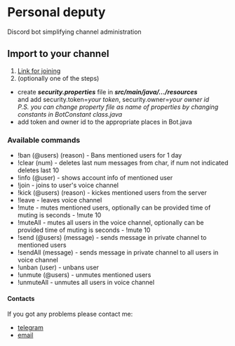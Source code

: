 # Personal deputy
Discord bot simplifying channel administration 

## Import to your channel
1. [Link for joining](https://discord.com/api/oauth2/authorize?client_id=733324010158424124&permissions=8&scope=bot)
2. (optionally one of the steps)
  - create ***security.properties*** file in ***src/main/java/.../resources*** </br>
  and add security.token=*your token*, security.owner=*your owner id* </br>
  *P.S. you can change property file as name of properties by changing constants in BotConstant class.java*
  - add token and owner id to the appropriate places in Bot.java 

### Available commands
* !ban (@users) (reason) - Bans mentioned users for 1 day
* !clear (num) - deletes last num messages from char, if num not indicated deletes last 10
* !info (@user) - shows account info of mentioned user
* !join - joins to user's voice channel
* !kick (@users) (reason) - kickes mentioned users from the server
* !leave - leaves voice channel
* !mute - mutes mentioned users, optionally can be provided time of muting is seconds - !mute 10
* !muteAll - mutes all users in the voice channel, optionally can be provided time of muting is seconds - !mute 10
* !send (@users) (message) - sends message in private channel to mentioned users
* !sendAll (message) - sends message in private channel to all users in voice channel
* !unban (user) - unbans user
* !unmute (@users) - unmutes mentioned users
* !unmuteAll - unmutes all users in voice channel

#### Contacts
If you got any problems please contact me:
* [telegram](https://t.me/max1my)
* [email](maxy.chechetkin@gmail.com)
